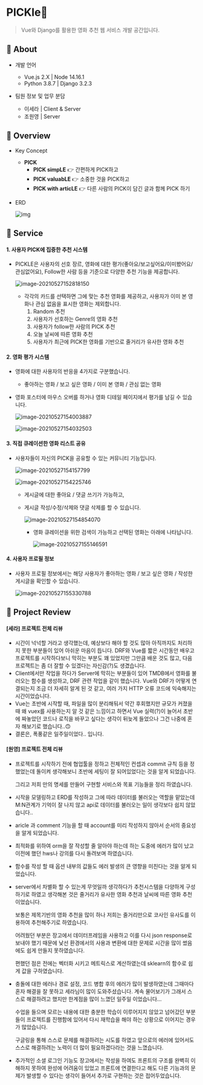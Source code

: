 # PICKle🍕

> Vue와 Django를 활용한 영화 추천 웹 서비스 개발 공간입니다.



## 🌈 About

- 개발 언어
  - Vue.js 2.X | Node 14.16.1
  - Python 3.8.7 | Django 3.2.3
  
  
  
- 팀원 정보 및 업무 분담

  - 이세라 | Client & Server
  - 조원영 | Server



## 🌟 Overview

- Key Concept
  - **PICK**
    - **PICK simpLE** 👉 간편하게 PICK하고
    - **PICK valuabLE** 👉 소중한 것을 PICK하고
    - **PICK with articLE** 👉 다른 사람의 PICK이 담긴 글과 함께 PICK 하기




- ERD

  ![img](https://cdn.discordapp.com/attachments/804575060249673759/847367912737734656/d1FkeHI1TVBncHRjMnh5eXNfY2QzQWNDUURQTDNFbkFRbngucG5n.png)



## 🚀 Service

#### 1. 사용자 PICK에 집중한 추천 시스템

- PICKLE은 사용자의 선호 장르, 영화에 대한 평가(좋아요/보고싶어요/이미봤어요/관심없어요), Follow한 사람 등을 기준으로 다양한 추천 기능을 제공합니다.

  ![image-20210527152818150](README.assets/image-20210527152818150.png)

  - 각각의 카드를 선택하면 그에 맞는 추천 영화를 제공하고, 사용자가 이미 본 영화나 관심 없음을 표시한 영화는 제외합니다.
    1. Random 추천
    2. 사용자가 선호하는 Genre의 영화 추천
    3. 사용자가 follow한 사람의 PICK 추천
    4.  오늘 날씨에 따른 영화 추천
    5. 사용자가 최근에 PICK한 영화를 기반으로 줄거리가 유사한 영화 추천



#### 2. 영화 평가 시스템

- 영화에 대한 사용자의 반응을 4가지로 구분했습니다.

  - 좋아하는 영화 / 보고 싶은 영화 / 이미 본 영화 / 관심 없는 영화

- 영화 포스터에 마우스 오버를 하거나 영화 디테일 페이지에서 평가를 남길 수 있습니다.

  ![image-20210527154003887](README.assets/image-20210527154003887.png)

  ![image-20210527154032503](README.assets/image-20210527154032503.png)



#### 3. 직접 큐레이션한 영화 리스트 공유

- 사용자들이 자신의 PICK을 공유할 수 있는 커뮤니티 기능입니다.

  ![image-20210527154157799](README.assets/image-20210527154157799.png)

  ![image-20210527154225746](README.assets/image-20210527154225746.png)

  - 게시글에 대한 좋아요 / 댓글 쓰기가 가능하고,

  - 게시글 작성/수정/삭제와 댓글 삭제를 할 수 있습니다.

    ![image-20210527154854070](README.assets/image-20210527154854070.png)

    - 영화 큐레이션을 위한 검색이 가능하고 선택된 영화는 아래에 나타납니다.

      ![image-20210527155146591](README.assets/image-20210527155146591.png)



#### 4. 사용자 프로필 정보

- 사용자 프로필 정보에서는 해당 사용자가 좋아하는 영화 / 보고 싶은 영화 / 작성한 게시글을 확인할 수 있습니다.

  ![image-20210527155330788](README.assets/image-20210527155330788.png)





## 👀 Project Review

#### [세라] 프로젝트 전체 리뷰

- 시간이 넉넉할 거라고 생각했는데, 예상보다 해야 할 것도 많아 아직까지도 처리하지 못한 부분들이 있어 아쉬운 마음이 듭니다. DRF와 Vue를 짧은 시간동안 배우고 프로젝트를 시작하다보니 막히는 부분도 꽤 있었지만 그만큼 배운 것도 많고, 다음 프로젝트는 좀 더 잘할 수 있겠다는 자신감(?)도 생겼습니다.
- Client에서만 작업을 하다가 Server에 막히는 부분들이 있어 TMDB에서 영화를 불러오는 함수를 생성하고, DRF 관련 작업을 같이 했습니다. Vue와 DRF가 어떻게 연결되는지 조금 더 자세히 알게 된 것 같고, 여러 가지 HTTP 오류 코드에 익숙해지는 시간이었습니다.
- Vue는 초반에 시작할 때, 파일을 많이 분리해둬서 약간 후회했지만 규모가 커졌을 때 왜 vuex를 사용하는지 알 것 같은 느낌이고 하면서 Vue 실력(?)이 늘어서 초반에 짜놓았던 코드나 로직을 바꾸고 싶다는 생각이 뒤늦게 들었으나 그건 나중에 혼자 해보기로 했습니다..🙃
- 결론은, 폭풍같은 일주일이었다.. 입니다.



#### [원영] 프로젝트 전체 리뷰

- 프로젝트를 시작하기 전에 협업툴을 정하고 전체적인 컨셉과 commit 규칙 등을 정했었는데 돌이켜 생각해보니 초반에 세팅이 잘 되어있었다는 것을 알게 되었습니다.

  그리고 저희 만의 명세를 만들어 구현할 서비스와 목표 기능들을 정리 하였습니다.

- 시작을 모델링하고 ERD를 작성하고 그에 따라 데이터를 불러오는 역할을 맡았는데 M:N관계가 기억이 잘 나지 않고 api로 데이터를 불러오는 일이 생각보다 쉽지 않았습니다..

- aricle 과 comment 기능을 할 때 account를 미리 작성하지 않아서 순서의 중요성을 알게 되었습니다.

- 최적화를 위하여 orm을 잘 작성할 줄 알아야 하는데 하는 도중에 에러가 많이 났고 이전에 했던 hws나 강의를 다시 돌려보며 하였습니다.

- 함수를 작성 할 때 옵션 내부의 값들도 에러 발생의 큰 영향을 미친다는 것을 알게 되었습니다.

- server에서 차별화 할 수 있는게 무엇일까 생각하다가 추천시스템을 다양하게 구성하기로 하였고 생각해본 것은 줄거리가 유사한 영화 추천과 날씨에 따른 영화 추천이었습니다.

  보통은 제목기반의 영화 추천을 많이 하나 저희는 줄거리만으로 코사인 유사도를 이용하여 추천해주기로 하였습니다.

   어려웠던 부분은 장고에서 데이터프레임을 사용하고 이를 다시 json response로 보내야 했기 때문에 낯선 환경에서의 사용과 변환에 대한 문제로 시간을 많이 썼음에도 쉽게 만들지 못하였습니다.

  편했던 점은 전에는 벡터화 시키고 메트릭스로 계산하였는데 sklearn의 함수로 쉽게 값을 구하였습니다.

- 충돌에 대한 에러나 경로 설정, 코드 병합 후의 에러가 많이 발생하였는데 그때마다 혼자 해결을 잘 못하고 세라님이 많이 도와주셨습니다. 계속 물어보기가 그래서 스스로 해결하려고 했지만 한계점을 많이 느꼈던 일주일 이었습니다...

  수업을 들으며 모르는 내용에 대한 충분한 학습이 이루어지지 않았고 넘어갔던 부분들이 프로젝트를 진행함에 있어서 다시 재학습을 해야 하는 상황으로 이어지는 경우가 많았습니다. 

  구글링을 통해 스스로 문제를 해결하려는 시도를 하였고 앞으로의 에러에 있어서도 스스로 해결하려는 노력이 더 많이 필요하겠다라는 것을 느꼈습니다.

- 추가적인 소셜 로그인 기능도 장고에서는 작성을 하여도 프론트의 구조를 완벽히 이해하지 못하여 완성에 어려움이 있었고 프론트에 연결한다고 해도 다른 기능과의 문제가 발생할 수 있다는 생각이 들어서 추가로 구현하는 것은 접어두었습니다.